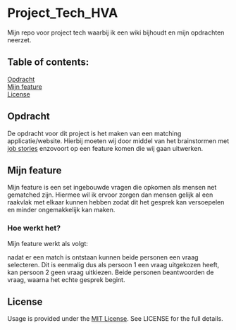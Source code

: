 # Project_Tech_HVA
Mijn repo voor project tech waarbij ik een wiki bijhoudt en mijn opdrachten neerzet.

## Table of contents:<br />
[Opdracht](##-Opdracht)<br />
[Mijn feature](##-Mijn-feature)<br />
  [License](##-License)<br />
## Opdracht
De opdracht voor dit project is het maken van een matching applicatie/website. Hierbij moeten wij door middel van het brainstormen met [job stories]('https://github.com/ROEL2407/Project_Tech_HVA/wiki/Project-Tech') enzovoort op een feature komen die wij gaan uitwerken.
## Mijn feature
Mijn feature is een set ingebouwde vragen die opkomen als mensen net gematched zijn. Hiermee wil ik ervoor zorgen dan mensen gelijk al een raakvlak met elkaar kunnen hebben zodat dit het gesprek kan versoepelen en minder ongemakkelijk kan maken.
  ### Hoe werkt het?
  Mijn feature werkt als volgt:
  
  nadat er een match is ontstaan kunnen beide personen een vraag selecteren. Dit is eenmalig dus als persoon 1 een vraag uitgekozen heeft, kan persoon 2 geen vraag uitkiezen.
  Beide personen beantwoorden de vraag, waarna het echte gesprek begint.
## License
Usage is provided under the [MIT License](https://github.com/git/git-scm.com/blob/master/MIT-LICENSE.txt). See LICENSE for the full details.
